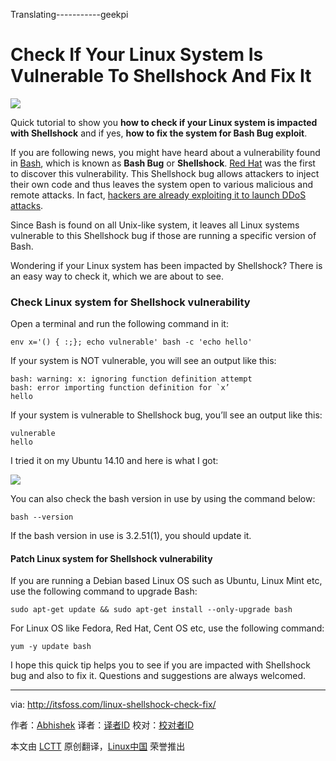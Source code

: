 Translating-----------geekpi


Check If Your Linux System Is Vulnerable To Shellshock And Fix It
================================================================================
![](http://itsfoss.itsfoss.netdna-cdn.com/wp-content/uploads/2014/09/shellshock_Linux_check.jpeg)

Quick tutorial to show you **how to check if your Linux system is impacted with Shellshock** and if yes, **how to fix the system for Bash Bug exploit**.

If you are following news, you might have heard about a vulnerability found in [Bash][1], which is known as **Bash Bug** or **Shellshock**. [Red Hat][2] was the first to discover this vulnerability. This Shellshock bug allows attackers to inject their own code and thus leaves the system open to various malicious and remote attacks. In fact, [hackers are already exploiting it to launch DDoS attacks][3].

Since Bash is found on all Unix-like system, it leaves all Linux systems vulnerable to this Shellshock bug if those are running a specific version of Bash.

Wondering if your Linux system has been impacted by Shellshock? There is an easy way to check it, which we are about to see.

### Check Linux system for Shellshock vulnerability ###

Open a terminal and run the following command in it:

    env x='() { :;}; echo vulnerable' bash -c 'echo hello'

If your system is NOT vulnerable, you will see an output like this:

    bash: warning: x: ignoring function definition attempt
    bash: error importing function definition for `x’
    hello

If your system is vulnerable to Shellshock bug, you’ll see an output like this:

    vulnerable
    hello

I tried it on my Ubuntu 14.10 and here is what I got:

![](http://itsfoss.itsfoss.netdna-cdn.com/wp-content/uploads/2014/09/Shellshock_Linux_Check.jpeg)

You can also check the bash version in use by using the command below:

    bash --version

If the bash version in use is 3.2.51(1), you should update it.

#### Patch Linux system for Shellshock vulnerability ####

If you are running a Debian based Linux OS such as Ubuntu, Linux Mint etc, use the following command to upgrade Bash:

    sudo apt-get update && sudo apt-get install --only-upgrade bash

For Linux OS like Fedora, Red Hat, Cent OS etc, use the following command:

    yum -y update bash

I hope this quick tip helps you to see if you are impacted with Shellshock bug and also to fix it. Questions and suggestions are always welcomed.

--------------------------------------------------------------------------------

via: http://itsfoss.com/linux-shellshock-check-fix/

作者：[Abhishek][a]
译者：[译者ID](https://github.com/译者ID)
校对：[校对者ID](https://github.com/校对者ID)

本文由 [LCTT](https://github.com/LCTT/TranslateProject) 原创翻译，[Linux中国](http://linux.cn/) 荣誉推出

[a]:http://itsfoss.com/author/Abhishek/
[1]:http://en.wikipedia.org/wiki/Bash_(Unix_shell)
[2]:https://securityblog.redhat.com/2014/09/24/bash-specially-crafted-environment-variables-code-injection-attack/
[3]:http://www.wired.com/2014/09/hackers-already-using-shellshock-bug-create-botnets-ddos-attacks/